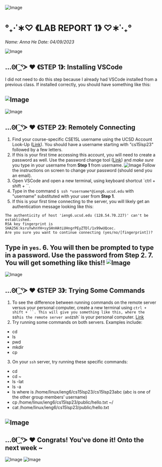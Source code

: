 ![Image](https://media.discordapp.net/attachments/783745953680326656/1094720584543379587/IMG_4812.png?width=2520&height=132)
# °₊·ˈ∗♡ 《LAB REPORT 1》 ♡∗ˈ‧₊°

*Name: Anna He
Date: 04/09/2023*

![Image](https://media.discordapp.net/attachments/783745953680326656/1094720584543379587/IMG_4812.png?width=2520&height=132)

## …ᘛ⁐̤ᕐᐷ ♥️  《STEP 1》: Installing VSCode

I did not need to do this step because I already had VSCode installed from a previous class. If installed correctly, you should have something like this:

![Image](https://media.discordapp.net/attachments/783745953680326656/1094714888347201679/Screen_Shot_2023-04-09_at_1.05.36_PM.png?width=1150&height=1230)
---
![Image](https://media.discordapp.net/attachments/783745953680326656/1094720584543379587/IMG_4812.png?width=2520&height=132)
## …ᘛ⁐̤ᕐᐷ ♥️  《STEP 2》: Remotely Connecting

1. Find your course-specific CSE15L username using the UCSD Account Look-Up ([Link](https://sdacs.ucsd.edu/~icc/index.php)). You should have a username starting with "cs15lsp23" followed by a few letters.
2. If this is your first time accessing this account, you will need to create a password as well. Use the password change tool ([Link](https://password.ucsd.edu/)) and *make sure* you type in your username from **Step 1** from username. 
![Image](https://media.discordapp.net/attachments/783745953680326656/1094742541611569192/Screen_Shot_2023-04-09_at_2.55.54_PM.png?width=2134&height=1228)
Follow the instructions on screen to change your password (should send you an email). 
3. Open VSCode and open a new terminal, using keyboard shortcut `ctrl + shift + ``. 
4. Type in the command `$ ssh *username*@ieng6.ucsd.edu` with "username" substituted with your user from **Step 1**. 
5. If this is your first time connecting to the server, you will likely get an authentication message looking like this:
```
The authenticity of host 'ieng6.ucsd.edu (128.54.70.227)' can't be established.
RSA key fingerprint is SHA256:ksruYwhnYH+sySHnHAtLUHngrPEyZTDl/1x99wUQcec.
Are you sure you want to continue connecting (yes/no/[fingerprint])? 
```
Type in `yes`.
6. You will then be prompted to type in a password. Use the password from **Step 2**. 
7. You will get something like this!! 
![Image](https://media.discordapp.net/attachments/783745953680326656/1094744037405229076/Screen_Shot_2023-04-09_at_3.01.49_PM.png?width=2500&height=888)
---
![Image](https://media.discordapp.net/attachments/783745953680326656/1094720584543379587/IMG_4812.png?width=2520&height=132)
## …ᘛ⁐̤ᕐᐷ ♥️  《STEP 3》: Trying Some Commands

1. To see the difference between running commands on the remote server versus your personal computer, create a new terminal using `ctrl + shift + ``. This will give you something like this, where the `ssh` is the remote server and `zsh` is your personal computer.
[Link](https://media.discordapp.net/attachments/783745953680326656/1094744747375067136/Screen_Shot_2023-04-09_at_3.04.38_PM.png?width=2520&height=554)
2. Try running some commands on both servers. Examples include: 
* cd
* ls
* pwd
* mkdir
* cp
3. On your `ssh` server, try running these specific commands: 
* cd
* cd ~
* ls -lat
* ls -a
* ls <directory> where <directory> is /home/linux/ieng6/cs15lsp23/cs15lsp23abc (abc is one of the other group members’ username)
* cp /home/linux/ieng6/cs15lsp23/public/hello.txt ~/
* cat /home/linux/ieng6/cs15lsp23/public/hello.txt

![Image](https://media.discordapp.net/attachments/783745953680326656/1094720584543379587/IMG_4812.png?width=2520&height=132)
---
## …ᘛ⁐̤ᕐᐷ ♥️ Congrats! You've done it! Onto the next week ~
![Image](https://media.discordapp.net/attachments/783745953680326656/1094720584543379587/IMG_4812.png?width=2520&height=132)
![Image](https://i.pinimg.com/originals/62/8a/0a/628a0a38a8f0b9b9efa19492f63ea541.png)
